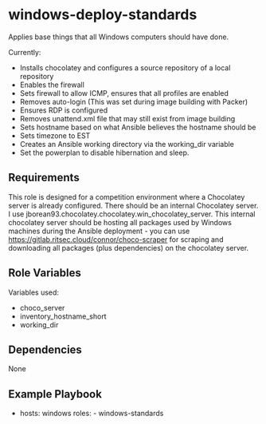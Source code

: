 windows-deploy-standards
=========
Applies base things that all Windows computers should have done. 

Currently:
- Installs chocolatey and configures a source repository of a local repository
- Enables the firewall
- Sets firewall to allow ICMP, ensures that all profiles are enabled
- Removes auto-login (This was set during image building with Packer)
- Ensures RDP is configured
- Removes unattend.xml file that may still exist from image building
- Sets hostname based on what Ansible believes the hostname should be
- Sets timezone to EST
- Creates an Ansible working directory via the working_dir variable
- Set the powerplan to disable hibernation and sleep. 

Requirements
------------
This role is designed for a competition environment where a Chocolatey server is already configured. There should be an internal Chocolatey server. I use jborean93.chocolatey.chocolatey.win_chocolatey_server. This internal chocolatey server should be hosting all packages used by Windows machines during the Ansible deployment - you can use https://gitlab.ritsec.cloud/connor/choco-scraper for scraping and downloading all packages (plus dependencies) on the chocolatey server.

Role Variables
--------------
Variables used:
- choco_server
- inventory_hostname_short
- working_dir

Dependencies
------------
None

Example Playbook
----------------
- hosts: windows
  roles:
      - windows-standards
